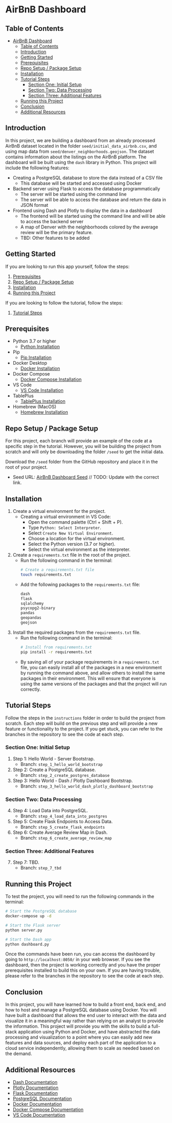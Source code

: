 # AirBnB Dashboard

## Table of Contents

- [AirBnB Dashboard](#airbnb-dashboard)
  - [Table of Contents](#table-of-contents)
  - [Introduction](#introduction)
  - [Getting Started](#getting-started)
  - [Prerequisites](#prerequisites)
  - [Repo Setup / Package Setup](#repo-setup--package-setup)
  - [Installation](#installation)
  - [Tutorial Steps](#tutorial-steps)
    - [Section One: Initial Setup](#section-one-initial-setup)
    - [Section Two: Data Processing](#section-two-data-processing)
    - [Section Three: Additional Features](#section-three-additional-features)
  - [Running this Project](#running-this-project)
  - [Conclusion](#conclusion)
  - [Additional Resources](#additional-resources)

## Introduction

In this project, we are building a dashboard from an already processed AirBnB dataset located in the folder `seed/initial_data_airbnb.csv`, and using map data from `seed/denver_neighborhoods.geojson`. The dataset contains information about the listings on the AirBnB platform. The dashboard will be built using the `dash` library in Python. This project will include the following features:

- Creating a PostgreSQL database to store the data instead of a CSV file
  - This database will be started and accessed using Docker
- Backend server using Flask to access the database programmatically
  - The server will be started using the command line
  - The server will be able to access the database and return the data in JSON format
- Frontend using Dash and Plotly to display the data in a dashboard
  - The frontend will be started using the command line and will be able to access the backend server
  - A map of Denver with the neighborhoods colored by the average review will be the primary feature.
  - TBD: Other features to be added

## Getting Started

If you are looking to run this app yourself, follow the steps:

1. [Prerequisites](#prerequisites)
2. [Repo Setup / Package Setup](#repo-setup--package-installation)
3. [Installation](#installation)
4. [Running this Project](#running-this-project)

If you are looking to follow the tutorial, follow the steps:

1. [Tutorial Steps](#tutorial-steps)

## Prerequisites

- Python 3.7 or higher
  - [Python Installation](https://www.python.org/downloads/)
- Pip
  - [Pip Installation](https://pip.pypa.io/en/stable/installation/)
- Docker Desktop
  - [Docker Installation](https://docs.docker.com/get-docker/)
- Docker Compose
  - [Docker Compose Installation](https://docs.docker.com/compose/install/)
- VS Code
  - [VS Code Installation](https://code.visualstudio.com/download)
- TablePlus
  - [TablePlus Installation](https://tableplus.com/)
- Homebrew (MacOS)
  - [Homebrew Installation](https://brew.sh/)

## Repo Setup / Package Setup

For this project, each branch will provide an example of the code at a specific step in the tutorial. However, you will be building the project from scratch and will only be downloading the folder `/seed` to get the initial data.

Download the `/seed` folder from the GitHub repository and place it in the root of your project.

- Seed URL: [AirBnB Dashboard Seed](https://example.com) // TODO: Update with the correct link.

## Installation

1. Create a virtual environment for the project.
   - Creating a virtual environment in VS Code:
     - Open the command palette (Ctrl + Shift + P).
     - Type `Python: Select Interpreter`.
     - Select `Create New Virtual Environment`.
     - Choose a location for the virtual environment.
     - Select the Python version (3.7 or higher).
     - Select the virtual environment as the interpreter.
2. Create a `requirements.txt` file in the root of the project.
   - Run the following command in the terminal:
     ```bash
     # Create a requirements.txt file
     touch requirements.txt
     ```
   - Add the following packages to the `requirements.txt` file:
     ```txt
     dash
     flask
     sqlalchemy
     psycopg2-binary
     pandas
     geopandas
     geojson
     ```
3. Install the required packages from the `requirements.txt` file.
   - Run the following command in the terminal:
     ```bash
     # Install from requirements.txt
     pip install -r requirements.txt
     ```
   - By saving all of your package requirements in a `requirements.txt` file, you can easily install all of the packages in a new environment by running the command above, and allow others to install the same packages in their environment. This will ensure that everyone is using the same versions of the packages and that the project will run correctly.

## Tutorial Steps

Follow the steps in the `instructions` folder in order to build the project from scratch. Each step will build on the previous step and will provide a new feature or functionality to the project. If you get stuck, you can refer to the branches in the repository to see the code at each step.

### Section One: Initial Setup

1. Step 1: Hello World - Server Bootstrap.
   - Branch: `step_1_hello_world_bootstrap`
2. Step 2: Create a PostgreSQL database.
   - Branch: `step_2_create_postgres_database`
3. Step 3: Hello World - Dash / Plotly Dashboard Bootstrap.
   - Branch: `step_3_hello_world_dash_plotly_dashboard_bootstrap`

### Section Two: Data Processing

4. Step 4: Load Data into PostgreSQL.
   - Branch: `step_4_load_data_into_postgres`
5. Step 5: Create Flask Endpoints to Access Data.
   - Branch: `step_5_create_flask_endpoints`
6. Step 6: Create Average Review Map in Dash.
   - Branch: `step_6_create_average_review_map`

### Section Three: Additional Features

7. Step 7: TBD.
   - Branch: `step_7_tbd`

## Running this Project

To test the project, you will need to run the following commands in the terminal:

```bash
# Start the PostgreSQL database
docker-compose up -d

# Start the Flask server
python server.py

# Start the Dash app
python dashboard.py
```

Once the commands have been run, you can access the dashboard by going to `http://localhost:8050/` in your web browser. If you see the dashboard, then the project is working correctly and you have the proper prerequisites installed to build this on your own. If you are having trouble, please refer to the branches in the repository to see the code at each step.

## Conclusion

In this project, you will have learned how to build a front end, back end, and how to host and manage a PostgreSQL database using Docker. You will have built a dashboard that allows the end user to interact with the data and visualize it in a meaningful way rather than relying on an analyst to provide the information. This project will provide you with the skills to build a full-stack application using Python and Docker, and have abstracted the data processing and visualization to a point where you can easily add new features and data sources, and deploy each part of the application to a cloud service independently, allowing them to scale as needed based on the demand.

## Additional Resources

- [Dash Documentation](https://dash.plotly.com/)
- [Plotly Documentation](https://plotly.com/python/)
- [Flask Documentation](https://flask.palletsprojects.com/en/2.0.x/)
- [PostgreSQL Documentation](https://www.postgresql.org/docs/)
- [Docker Documentation](https://docs.docker.com/)
- [Docker Compose Documentation](https://docs.docker.com/compose/)
- [VS Code Documentation](https://code.visualstudio.com/docs)

